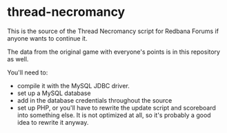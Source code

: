 # thread-necromancy

This is the source of the Thread Necromancy script for Redbana Forums if anyone wants to continue it.

The data from the original game with everyone's points is in this repository as well.

You'll need to:
- compile it with the MySQL JDBC driver.
- set up a MySQL database
- add in the database credentials throughout the source
- set up PHP, or you'll have to rewrite the update script and scoreboard into something else.  It is not optimized at all, so it's probably a good idea to rewrite it anyway.
